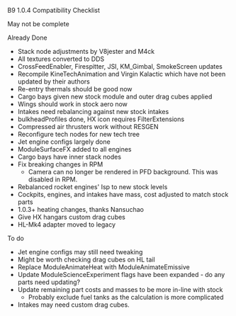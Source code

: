 B9 1.0.4 Compatibility Checklist

May not be complete

Already Done

* Stack node adjustments by V8jester and M4ck
* All textures converted to DDS
* CrossFeedEnabler, Firespitter, JSI, KM_Gimbal, SmokeScreen updates
* Recompile KineTechAnimation and Virgin Kalactic which have not been updated by their authors
* Re-entry thermals should be good now
* Cargo bays given new stock module and outer drag cubes applied
* Wings should work in stock aero now
* Intakes need rebalancing against new stock intakes
* bulkheadProfiles done, HX icon requires FilterExtensions
* Compressed air thrusters work without RESGEN
* Reconfigure tech nodes for new tech tree
* Jet engine configs largely done
* ModuleSurfaceFX added to all engines
* Cargo bays have inner stack nodes
* Fix breaking changes in RPM
	* Camera can no longer be rendered in PFD background.  This was disabled in RPM.
* Rebalanced rocket engines' Isp to new stock levels
* Cockpits, engines, and intakes have mass, cost adjusted to match stock parts
* 1.0.3+ heating changes, thanks Nansuchao
* Give HX hangars custom drag cubes
* HL-Mk4 adapter moved to legacy

To do

* Jet engine configs may still need tweaking
* Might be worth checking drag cubes on HL tail
* Replace ModuleAnimateHeat with ModuleAnimateEmissive
* Update ModuleScienceExperiment flags have been expanded - do any parts need updating?
* Update remaining part costs and masses to be more in-line with stock
	* Probably exclude fuel tanks as the calculation is more complicated
* Intakes may need custom drag cubes.
